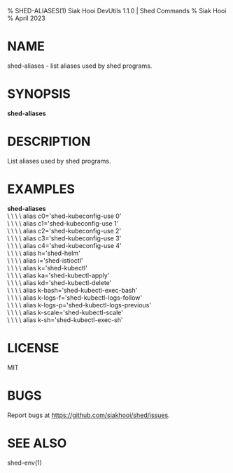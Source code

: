 % SHED-ALIASES(1) Siak Hooi DevUtils 1.1.0 | Shed Commands
% Siak Hooi
% April 2023

# NAME
shed-aliases - list aliases used by shed programs.

# SYNOPSIS
**shed-aliases**

# DESCRIPTION
List aliases used by shed programs.

# EXAMPLES
**shed-aliases**\
\ \ \ \  alias c0='shed-kubeconfig-use 0'\
\ \ \ \  alias c1='shed-kubeconfig-use 1'\
\ \ \ \  alias c2='shed-kubeconfig-use 2'\
\ \ \ \  alias c3='shed-kubeconfig-use 3'\
\ \ \ \  alias c4='shed-kubeconfig-use 4'\
\ \ \ \  alias h='shed-helm'\
\ \ \ \  alias i='shed-istioctl'\
\ \ \ \  alias k='shed-kubectl'\
\ \ \ \  alias ka='shed-kubectl-apply'\
\ \ \ \  alias kd='shed-kubectl-delete'\
\ \ \ \  alias k-bash='shed-kubectl-exec-bash'\
\ \ \ \  alias k-logs-f='shed-kubectl-logs-follow'\
\ \ \ \  alias k-logs-p='shed-kubectl-logs-previous'\
\ \ \ \  alias k-scale='shed-kubectl-scale'\
\ \ \ \  alias k-sh='shed-kubectl-exec-sh'

# LICENSE
MIT

# BUGS
Report bugs at https://github.com/siakhooi/shed/issues.

# SEE ALSO
shed-env(1)
